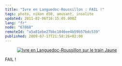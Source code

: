 ```yaml
---
title: "Ivre en Languedoc-Roussillon : FAIL !"
tags: photo, nikon d50, amusant, insolite
updated: 2011-02-06T16:15:05.000Z
lang: "fr"
node: "67868"
remoteId: "a5a81ebe27bbc1046ee4b59b57bdc539"
published: 2009-07-17T21:58:26+02:00
---
```

<figure class="object-center"><a href="/images/ivre-en-languedoc-roussillon-sur-le-train-jaune.jpg"><img src="/images/660x/ivre-en-languedoc-roussillon-sur-le-train-jaune.jpg" alt="Ivre en Languedoc-Roussillon sur le train Jaune">
</a></figure>


FAIL !

